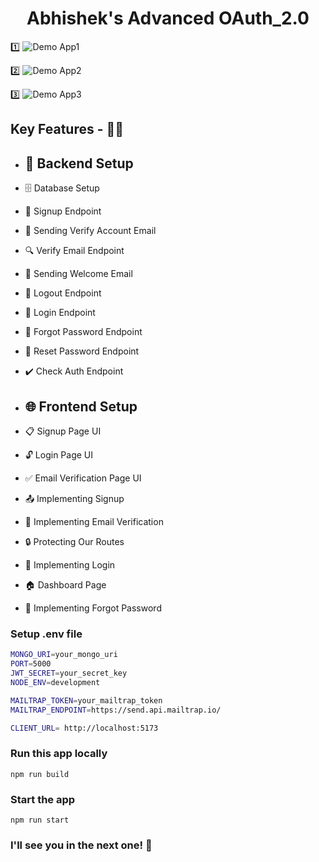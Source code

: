 <h1 align="center">Abhishek's Advanced OAuth_2.0 </h1>

1️⃣ ![Demo App1](https://github.com/Abhishek5165/Advanced-OAuth-2.0/blob/main/Demo/A1.png)

2️⃣ ![Demo App2](https://github.com/Abhishek5165/Advanced-OAuth-2.0/blob/main/Demo/A2.png)

3️⃣ ![Demo App3](https://github.com/Abhishek5165/Advanced-OAuth-2.0/blob/main/Demo/A3.png)

## Key Features - 🥰🥷

-   ## 🔧 Backend Setup
-   🗄️ Database Setup
-   🔐 Signup Endpoint
-   📧 Sending Verify Account Email
-   🔍 Verify Email Endpoint
-   📄 Sending Welcome Email
-   🚪 Logout Endpoint
-   🔑 Login Endpoint
-   🔄 Forgot Password Endpoint
-   🔁 Reset Password Endpoint
-   ✔️ Check Auth Endpoint

-   ## 🌐 Frontend Setup
-   📋 Signup Page UI
-   🔓 Login Page UI
-   ✅ Email Verification Page UI
-   📤 Implementing Signup
-   📧 Implementing Email Verification
-   🔒 Protecting Our Routes
-   🔑 Implementing Login
-   🏠 Dashboard Page
-   🔄 Implementing Forgot Password

### Setup .env file

```bash
MONGO_URI=your_mongo_uri
PORT=5000
JWT_SECRET=your_secret_key
NODE_ENV=development

MAILTRAP_TOKEN=your_mailtrap_token
MAILTRAP_ENDPOINT=https://send.api.mailtrap.io/

CLIENT_URL= http://localhost:5173
```

### Run this app locally

```shell
npm run build
```

### Start the app

```shell
npm run start
```

### I'll see you in the next one! 🚀
